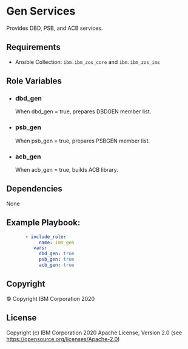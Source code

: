 Gen Services
=========

Provides DBD, PSB, and ACB services.

Requirements
------------

* Ansible Collection: `ibm.ibm_zos_core` and `ibm.ibm_zos_ims`


Role Variables
--------------

- ### **dbd_gen**

  When dbd_gen = true, prepares DBDGEN member list.


- ### **psb_gen**

  When psb_gen = true, prepares PSBGEN member list.


- ### **acb_gen**

  When acb_gen = true, builds ACB library.


Dependencies
------------

None

Example Playbook:
----------------

```yaml 
       - include_role:
            name: ims_gen
          vars:
            dbd_gen: true
            psb_gen: true
            acb_gen: true

```

## Copyright

© Copyright IBM Corporation 2020

License
-------

Copyright (c) IBM Corporation 2020 Apache License, Version 2.0 (see https://opensource.org/licenses/Apache-2.0)


